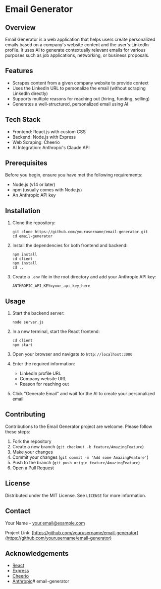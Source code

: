 # Email Generator

## Overview

Email Generator is a web application that helps users create personalized emails based on a company's website content and the user's LinkedIn profile. It uses AI to generate contextually relevant emails for various purposes such as job applications, networking, or business proposals.

## Features

- Scrapes content from a given company website to provide context
- Uses the LinkedIn URL to personalize the email (without scraping LinkedIn directly)
- Supports multiple reasons for reaching out (hiring, funding, selling)
- Generates a well-structured, personalized email using AI

## Tech Stack

- Frontend: React.js with custom CSS
- Backend: Node.js with Express
- Web Scraping: Cheerio
- AI Integration: Anthropic's Claude API

## Prerequisites

Before you begin, ensure you have met the following requirements:

- Node.js (v14 or later)
- npm (usually comes with Node.js)
- An Anthropic API key

## Installation

1. Clone the repository:
   ```
   git clone https://github.com/yourusername/email-generator.git
   cd email-generator
   ```

2. Install the dependencies for both frontend and backend:
   ```
   npm install
   cd client
   npm install
   cd ..
   ```

3. Create a `.env` file in the root directory and add your Anthropic API key:
   ```
   ANTHROPIC_API_KEY=your_api_key_here
   ```

## Usage

1. Start the backend server:
   ```
   node server.js
   ```

2. In a new terminal, start the React frontend:
   ```
   cd client
   npm start
   ```

3. Open your browser and navigate to `http://localhost:3000`

4. Enter the required information:
   - LinkedIn profile URL
   - Company website URL
   - Reason for reaching out

5. Click "Generate Email" and wait for the AI to create your personalized email

## Contributing

Contributions to the Email Generator project are welcome. Please follow these steps:

1. Fork the repository
2. Create a new branch (`git checkout -b feature/AmazingFeature`)
3. Make your changes
4. Commit your changes (`git commit -m 'Add some AmazingFeature'`)
5. Push to the branch (`git push origin feature/AmazingFeature`)
6. Open a Pull Request

## License

Distributed under the MIT License. See `LICENSE` for more information.

## Contact

Your Name - your.email@example.com

Project Link: [https://github.com/yourusername/email-generator](https://github.com/yourusername/email-generator)

## Acknowledgements

- [React](https://reactjs.org/)
- [Express](https://expressjs.com/)
- [Cheerio](https://cheerio.js.org/)
- [Anthropic](https://www.anthropic.com/)# email-generator
